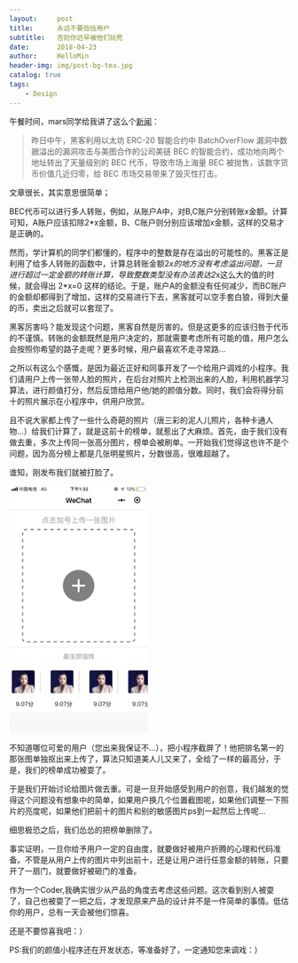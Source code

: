 ```yaml
---
layout:     post
title:      永远不要低估用户
subtitle:   否则你迟早被他们玩死
date:       2018-04-23
author:     HelloMin
header-img: img/post-bg-tea.jpg
catalog: true
tags:
    - Design
---
```

午餐时间，mars同学给我讲了这么个[新闻](https://www.huxiu.com/article/241333.html)：

> 昨日中午，黑客利用以太坊 ERC-20 智能合约中 BatchOverFlow 漏洞中数据溢出的漏洞攻击与美图合作的公司美链 BEC 的智能合约，成功地向两个地址转出了天量级别的 BEC 代币，导致市场上海量 BEC 被抛售，该数字货币价值几近归零，给 BEC 市场交易带来了毁灭性打击。

文章很长，其实意思很简单；

BEC代币可以进行多人转账，例如，从账户A中，对B,C账户分别转账x金额。计算可知，A账户应该扣除2*x金额，B、C账户则分别应该增加x金额，这样的交易才是正确的。

然而，学计算机的同学们都懂的，程序中的整数是存在溢出的可能性的。黑客正是利用了给多人转账的函数中，计算总转账金额2*x的地方没有考虑溢出问题，一旦进行超过一定金额的转账计算，导致整数类型没有办法表达2*x这么大的值的时候，就会得出 2*x=0 这样的结论。于是，账户A的金额没有任何减少，而BC账户的金额却都得到了增加，这样的交易进行下去，黑客就可以空手套白狼，得到大量的币，卖出之后就可以套现了。

黑客厉害吗？能发现这个问题，黑客自然是厉害的。但是这更多的应该归咎于代币的不谨慎。转账的金额既然是用户决定的，那就需要考虑所有可能的值，用户怎么会按照你希望的路子走呢？更多时候，用户最喜欢不走寻常路...

之所以有这么个感慨，是因为最近正好和同事开发了一个给用户调戏的小程序。我们请用户上传一张带人脸的照片，在后台对照片上检测出来的人脸，利用机器学习算法，进行颜值打分，然后反馈给用户他/她的颜值分数。同时，我们会将得分前十的照片展示在小程序中，供用户欣赏。

且不说大家都上传了一些什么奇葩的照片（唐三彩的泥人儿照片，各种卡通人物...）给我们计算了，就是这前十的榜单，就惹出了大麻烦。首先，由于我们没有做去重，多次上传同一张高分图片，榜单会被刷单。一开始我们觉得这也许不是个问题，因为高分榜上都是几张明星照片，分数很高，很难超越了。

谁知，刚发布我们就被打脸了。

<img src="/img/post_img/facerating_shua.png" alt="榜单被刷了" width="250px"/>

不知道哪位可爱的用户（您出来我保证不...），把小程序截屏了！他把排名第一的那张图单独抠出来上传了，算法只知道美人儿又来了，全给了一样的最高分，于是，我们的榜单成功被耍了。

于是我们开始讨论给图片做去重。可是一旦开始感受到用户的创意，我们越发的觉得这个问题没有想象中的简单，如果用户换几个位置截图呢，如果他们调整一下照片的亮度呢，如果他们把前十的图片和别的敏感图片ps到一起然后上传呢...

细思极恐之后，我们怂怂的把榜单删除了。

事实证明，一旦你给予用户一定的自由度，就要做好被用户折腾的心理和代码准备。不管是从用户上传的图片中列出前十，还是让用户进行任意金额的转账，只要开了一扇门，就要做好被砸门的准备。

作为一个Coder,我确实很少从产品的角度去考虑这些问题。这次看到别人被耍了，自己也被耍了一把之后，才发现原来产品的设计并不是一件简单的事情。低估你的用户，总有一天会被他们惊喜。

还是不要惊喜我吧：）

PS:我们的颜值小程序还在开发状态，等准备好了，一定通知您来调戏：）
